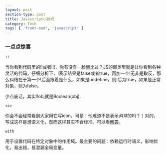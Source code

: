 ```yaml
---
layout: post
section-type: post
title: Javascript小技巧
category: Tech
tags: [ 'front-end', 'javascript' ]
---
```


### 一点点惊喜
`!!`

当你看到代码里的!!或者!!!，你有没有一脸懵比过？JS的弱类型就是让你看到各种灵活的代码，仔细分析下，!表示结果是false或者true，再加一个!无非是取反，那么纠结在于第一个!后面跟着是什么，如果是undefine，则!后为true，如果是正常对象，则为false。

少点废话，其实!!obj就是Boolean(obj).

`<i>`

你会不会经常看到大家用它写icon，可是！他难道不是表示<i>斜体</i>的吗？！对的，写成这样是想语义化，然而这样其实不合标准。可以看[解答](https://www.zhihu.com/question/26880548)。

`with`

用于设置代码在特定对象中的作用域。最主要的问题：依赖运行时语义，影响优化，易出错，易泄漏全局变量。